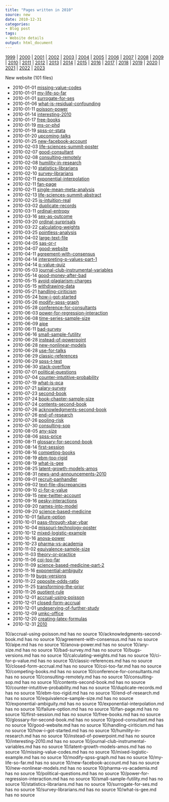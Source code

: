 ```yaml
---
title: "Pages written in 2010"
source: new
date: 2010-12-31
categories:
- Blog post
tags:
- Website details
output: html_document
---
```

 
[1999](http://new.pmean.com/1999/) | [2000](http://new.pmean.com/2000/) | [2001](http://new.pmean.com/2001/) | [2002](http://new.pmean.com/2002/) | [2003](http://new.pmean.com/2003/) | [2004](http://new.pmean.com/2004/) | [2005](http://new.pmean.com/2005/) | [2006](http://new.pmean.com/2006/) | [2007](http://new.pmean.com/2007/) | [2008](http://new.pmean.com/2008/) | [2009](http://new.pmean.com/2009/) | [2010](http://new.pmean.com/2010/) | [2011](http://new.pmean.com/2011/) | [2012](http://new.pmean.com/2012/) | [2013](http://new.pmean.com/2013/) | [2014](http://new.pmean.com/2014/) | [2015](http://new.pmean.com/2015/) | [2016](http://new.pmean.com/2016/) | [2017](http://new.pmean.com/2017/) | [2018](http://new.pmean.com/2018/) | [2019](http://new.pmean.com/2019/) | [2020](http://new.pmean.com/2020/) | [2021](http://new.pmean.com/2021/) | [2022](http://new.pmean.com/2022/) | [2023](http://new.pmean.com/2023/)
 
New website (101 files)
 
+ 2010-01-01 [missing-value-codes](http://new.pmean.com/missing-value-codes/)    
+ 2010-01-01 [my-life-so-far](http://new.pmean.com/my-life-so-far/)    
+ 2010-01-01 [surrogate-for-ses](http://new.pmean.com/surrogate-for-ses/)    
+ 2010-01-06 [what-is-residual-confounding](http://new.pmean.com/what-is-residual-confounding/)    
+ 2010-01-11 [poisson-power](http://new.pmean.com/poisson-power/)    
+ 2010-01-14 [interesting-2010](http://new.pmean.com/interesting-2010/)    
+ 2010-01-17 [free-books](http://new.pmean.com/free-books/)    
+ 2010-01-19 [ms-or-phd](http://new.pmean.com/ms-or-phd/)    
+ 2010-01-19 [spss-or-stata](http://new.pmean.com/spss-or-stata/)    
+ 2010-01-20 [upcoming-talks](http://new.pmean.com/upcoming-talks/)    
+ 2010-01-25 [new-facebook-account](http://new.pmean.com/new-facebook-account/)    
+ 2010-02-03 [life-sciences-summit-poster](http://new.pmean.com/life-sciences-summit-poster/)    
+ 2010-02-07 [good-consultant](http://new.pmean.com/good-consultant/)    
+ 2010-02-08 [consulting-remotely](http://new.pmean.com/consulting-remotely/)    
+ 2010-02-08 [humility-in-research](http://new.pmean.com/humility-in-research/)    
+ 2010-02-10 [statistics-librarians](http://new.pmean.com/statistics-librarians/)    
+ 2010-02-10 [survey-librarians](http://new.pmean.com/survey-librarians/)    
+ 2010-02-11 [exponential-interpolation](http://new.pmean.com/exponential-interpolation/)    
+ 2010-02-11 [fan-page](http://new.pmean.com/fan-page/)    
+ 2010-02-11 [single-mean-meta-analysis](http://new.pmean.com/single-mean-meta-analysis/)    
+ 2010-02-13 [life-sciences-summit-abstract](http://new.pmean.com/life-sciences-summit-abstract/)    
+ 2010-02-25 [is-intuition-real](http://new.pmean.com/is-intuition-real/)    
+ 2010-03-02 [duplicate-records](http://new.pmean.com/duplicate-records/)    
+ 2010-03-11 [ordinal-entropy](http://new.pmean.com/ordinal-entropy/)    
+ 2010-03-16 [sex-as-outcome](http://new.pmean.com/sex-as-outcome/)    
+ 2010-03-20 [ordinal-surprisals](http://new.pmean.com/ordinal-surprisals/)    
+ 2010-03-22 [calculating-weights](http://new.pmean.com/calculating-weights/)    
+ 2010-03-25 [pointless-analysis](http://new.pmean.com/pointless-analysis/)    
+ 2010-04-02 [large-text-file](http://new.pmean.com/large-text-file/)    
+ 2010-04-05 [sas-or-r](http://new.pmean.com/sas-or-r/)    
+ 2010-04-07 [good-website](http://new.pmean.com/good-website/)    
+ 2010-04-11 [agreement-with-consensus](http://new.pmean.com/agreement-with-consensus/)    
+ 2010-04-14 [interpreting-p-values-part-1](http://new.pmean.com/interpreting-p-values-part-1/)    
+ 2010-04-14 [p-value-quiz](http://new.pmean.com/p-value-quiz/)    
+ 2010-05-03 [journal-club-instrumental-variables](http://new.pmean.com/journal-club-instrumental-variables/)    
+ 2010-05-14 [good-money-after-bad](http://new.pmean.com/good-money-after-bad/)    
+ 2010-05-15 [avoid-plagiarism-charges](http://new.pmean.com/avoid-plagiarism-charges/)    
+ 2010-05-15 [withdrawing-data](http://new.pmean.com/withdrawing-data/)    
+ 2010-05-21 [handling-ciriticism](http://new.pmean.com/handling-ciriticism/)    
+ 2010-05-24 [how-i-got-started](http://new.pmean.com/how-i-got-started/)    
+ 2010-05-26 [modify-spss-graph](http://new.pmean.com/modify-spss-graph/)    
+ 2010-05-28 [conference-for-consultants](http://new.pmean.com/conference-for-consultants/)    
+ 2010-06-03 [power-for-regression-interaction](http://new.pmean.com/power-for-regression-interaction/)    
+ 2010-06-08 [time-series-sample-size](http://new.pmean.com/time-series-sample-size/)    
+ 2010-06-09 [aipe](http://new.pmean.com/aipe/)    
+ 2010-06-11 [bad-survey](http://new.pmean.com/bad-survey/)    
+ 2010-06-16 [small-sample-futility](http://new.pmean.com/small-sample-futility/)    
+ 2010-06-28 [instead-of-powerpoint](http://new.pmean.com/instead-of-powerpoint/)    
+ 2010-06-28 [new-nonlinear-models](http://new.pmean.com/new-nonlinear-models/)    
+ 2010-06-28 [use-for-talks](http://new.pmean.com/use-for-talks/)    
+ 2010-06-29 [classic-references](http://new.pmean.com/classic-references/)    
+ 2010-06-29 [spss-t-test](http://new.pmean.com/spss-t-test/)    
+ 2010-06-30 [stack-overflow](http://new.pmean.com/stack-overflow/)    
+ 2010-07-01 [political-questions](http://new.pmean.com/political-questions/)    
+ 2010-07-04 [counter-intutitive-probability](http://new.pmean.com/counter-intutitive-probability/)    
+ 2010-07-19 [what-is-pca](http://new.pmean.com/what-is-pca/)    
+ 2010-07-21 [salary-survey](http://new.pmean.com/salary-survey/)    
+ 2010-07-23 [second-book](http://new.pmean.com/second-book/)    
+ 2010-07-24 [book-chapter-sample-size](http://new.pmean.com/book-chapter-sample-size/)    
+ 2010-07-24 [contents-second-book](http://new.pmean.com/contents-second-book/)    
+ 2010-07-26 [acknowledgments-second-book](http://new.pmean.com/acknowledgments-second-book/)    
+ 2010-07-26 [end-of-research](http://new.pmean.com/end-of-research/)    
+ 2010-07-26 [pooling-risk](http://new.pmean.com/pooling-risk/)    
+ 2010-07-30 [consulting-sop](http://new.pmean.com/consulting-sop/)    
+ 2010-08-05 [any-size](http://new.pmean.com/any-size/)    
+ 2010-08-06 [spss-price](http://new.pmean.com/spss-price/)    
+ 2010-08-11 [glossary-for-second-book](http://new.pmean.com/glossary-for-second-book/)    
+ 2010-08-14 [first-session](http://new.pmean.com/first-session/)    
+ 2010-08-16 [competing-books](http://new.pmean.com/competing-books/)    
+ 2010-08-19 [ebm-too-rigid](http://new.pmean.com/ebm-too-rigid/)    
+ 2010-08-19 [what-is-gee](http://new.pmean.com/what-is-gee/)    
+ 2010-08-25 [latent-growth-models-amos](http://new.pmean.com/latent-growth-models-amos/)    
+ 2010-08-31 [news-and-announcements-2010](http://new.pmean.com/news-and-announcements-2010/)    
+ 2010-09-01 [recruit-panhandler](http://new.pmean.com/recruit-panhandler/)    
+ 2010-09-02 [text-file-discrepancies](http://new.pmean.com/text-file-discrepancies/)    
+ 2010-09-10 [ci-for-p-value](http://new.pmean.com/ci-for-p-value/)    
+ 2010-09-15 [new-twitter-account](http://new.pmean.com/new-twitter-account/)    
+ 2010-09-16 [pesky-interactions](http://new.pmean.com/pesky-interactions/)    
+ 2010-09-20 [names-into-model](http://new.pmean.com/names-into-model/)    
+ 2010-09-20 [science-based-medicine](http://new.pmean.com/science-based-medicine/)    
+ 2010-10-01 [failure-option](http://new.pmean.com/failure-option/)    
+ 2010-10-01 [pass-through-xbar-ybar](http://new.pmean.com/pass-through-xbar-ybar/)    
+ 2010-10-04 [missouri-technology-poster](http://new.pmean.com/missouri-technology-poster/)    
+ 2010-10-12 [mixed-logistic-example](http://new.pmean.com/mixed-logistic-example/)    
+ 2010-10-16 [anova-power](http://new.pmean.com/anova-power/)    
+ 2010-10-23 [pharma-vs-academia](http://new.pmean.com/pharma-vs-academia/)    
+ 2010-11-02 [equivalence-sample-size](http://new.pmean.com/equivalence-sample-size/)    
+ 2010-11-03 [theory-or-practice](http://new.pmean.com/theory-or-practice/)    
+ 2010-11-06 [coi-too-far](http://new.pmean.com/coi-too-far/)    
+ 2010-11-09 [science-based-medicine-part-2](http://new.pmean.com/science-based-medicine-part-2/)    
+ 2010-11-16 [exponential-ambiguity](http://new.pmean.com/exponential-ambiguity/)    
+ 2010-11-19 [bugs-versions](http://new.pmean.com/bugs-versions/)    
+ 2010-11-22 [opposite-odds-ratio](http://new.pmean.com/opposite-odds-ratio/)    
+ 2010-11-25 [transforming-the-prior](http://new.pmean.com/transforming-the-prior/)    
+ 2010-11-26 [quotient-rule](http://new.pmean.com/quotient-rule/)    
+ 2010-12-01 [accrual-using-poisson](http://new.pmean.com/accrual-using-poisson/)    
+ 2010-12-01 [closed-form-accrual](http://new.pmean.com/closed-form-accrual/)    
+ 2010-12-01 [undeserving-of-further-study](http://new.pmean.com/undeserving-of-further-study/)    
+ 2010-12-09 [umkc-office](http://new.pmean.com/umkc-office/)    
+ 2010-12-20 [creating-latex-formulas](http://new.pmean.com/creating-latex-formulas/)    
+ 2010-12-31 [2010](http://new.pmean.com/2010/)  
 
10/accrual-using-poisson.md has no source
10/acknowledgments-second-book.md has no source
10/agreement-with-consensus.md has no source
10/aipe.md has no source
10/anova-power.md has no source
10/any-size.md has no source
10/bad-survey.md has no source
10/bugs-versions.md has no source
10/calculating-weights.md has no source
10/ci-for-p-value.md has no source
10/classic-references.md has no source
10/closed-form-accrual.md has no source
10/coi-too-far.md has no source
10/competing-books.md has no source
10/conference-for-consultants.md has no source
10/consulting-remotely.md has no source
10/consulting-sop.md has no source
10/contents-second-book.md has no source
10/counter-intutitive-probability.md has no source
10/duplicate-records.md has no source
10/ebm-too-rigid.md has no source
10/end-of-research.md has no source
10/equivalence-sample-size.md has no source
10/exponential-ambiguity.md has no source
10/exponential-interpolation.md has no source
10/failure-option.md has no source
10/fan-page.md has no source
10/first-session.md has no source
10/free-books.md has no source
10/glossary-for-second-book.md has no source
10/good-consultant.md has no source
10/good-website.md has no source
10/handling-ciriticism.md has no source
10/how-i-got-started.md has no source
10/humility-in-research.md has no source
10/instead-of-powerpoint.md has no source
10/interesting-2010.md has no source
10/journal-club-instrumental-variables.md has no source
10/latent-growth-models-amos.md has no source
10/missing-value-codes.md has no source
10/mixed-logistic-example.md has no source
10/modify-spss-graph.md has no source
10/my-life-so-far.md has no source
10/new-facebook-account.md has no source
10/new-nonlinear-models.md has no source
10/pharma-vs-academia.md has no source
10/political-questions.md has no source
10/power-for-regression-interaction.md has no source
10/small-sample-futility.md has no source
10/statistics-librarians.md has no source
10/surrogate-for-ses.md has no source
10/survey-librarians.md has no source
10/what-is-gee.md has no source
